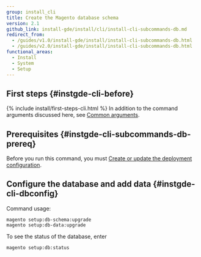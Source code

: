 ```yaml
---
group: install_cli
title: Create the Magento database schema
version: 2.1
github_link: install-gde/install/cli/install-cli-subcommands-db.md
redirect_from:
  - /guides/v1.0/install-gde/install/install-cli-subcommands-db.html
  - /guides/v2.0/install-gde/install/install-cli-subcommands-db.html
functional_areas:
  - Install
  - System
  - Setup
---
```


## First steps {#instgde-cli-before}
{% include install/first-steps-cli.html %}
In addition to the command arguments discussed here, see <a href="{{ page.baseurl }}/install-gde/install/cli/install-cli-subcommands.html#instgde-cli-subcommands-common">Common arguments</a>.

## Prerequisites {#instgde-cli-subcommands-db-prereq}
Before you run this command, you must <a href="{{ page.baseurl }}/install-gde/install/cli/install-cli-subcommands-deployment.html">Create or update the deployment configuration</a>.

## Configure the database and add data {#instgde-cli-dbconfig}
Command usage:

	magento setup:db-schema:upgrade
	magento setup:db-data:upgrade

To see the status of the database, enter

	magento setup:db:status